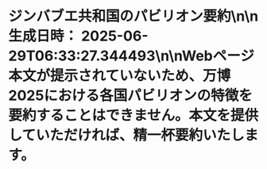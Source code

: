 # ジンバブエ共和国のパビリオン要約\n\n**生成日時：** 2025-06-29T06:33:27.344493\n\nWebページ本文が提示されていないため、万博2025における各国パビリオンの特徴を要約することはできません。本文を提供していただければ、精一杯要約いたします。